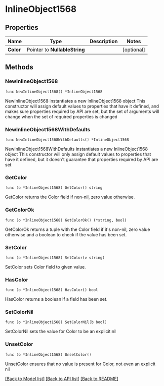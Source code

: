 # InlineObject1568

## Properties

Name | Type | Description | Notes
------------ | ------------- | ------------- | -------------
**Color** | Pointer to **NullableString** |  | [optional] 

## Methods

### NewInlineObject1568

`func NewInlineObject1568() *InlineObject1568`

NewInlineObject1568 instantiates a new InlineObject1568 object
This constructor will assign default values to properties that have it defined,
and makes sure properties required by API are set, but the set of arguments
will change when the set of required properties is changed

### NewInlineObject1568WithDefaults

`func NewInlineObject1568WithDefaults() *InlineObject1568`

NewInlineObject1568WithDefaults instantiates a new InlineObject1568 object
This constructor will only assign default values to properties that have it defined,
but it doesn't guarantee that properties required by API are set

### GetColor

`func (o *InlineObject1568) GetColor() string`

GetColor returns the Color field if non-nil, zero value otherwise.

### GetColorOk

`func (o *InlineObject1568) GetColorOk() (*string, bool)`

GetColorOk returns a tuple with the Color field if it's non-nil, zero value otherwise
and a boolean to check if the value has been set.

### SetColor

`func (o *InlineObject1568) SetColor(v string)`

SetColor sets Color field to given value.

### HasColor

`func (o *InlineObject1568) HasColor() bool`

HasColor returns a boolean if a field has been set.

### SetColorNil

`func (o *InlineObject1568) SetColorNil(b bool)`

 SetColorNil sets the value for Color to be an explicit nil

### UnsetColor
`func (o *InlineObject1568) UnsetColor()`

UnsetColor ensures that no value is present for Color, not even an explicit nil

[[Back to Model list]](../README.md#documentation-for-models) [[Back to API list]](../README.md#documentation-for-api-endpoints) [[Back to README]](../README.md)


